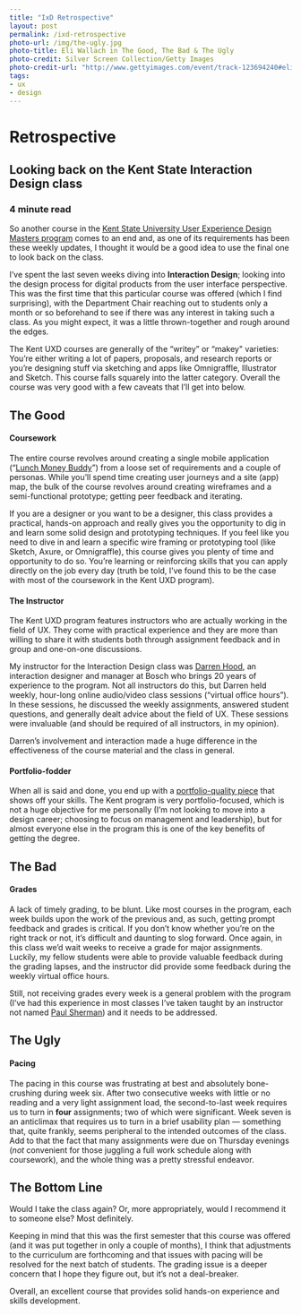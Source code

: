 ```yaml
---
title: "IxD Retrospective"
layout: post
permalink: /ixd-retrospective
photo-url: /img/the-ugly.jpg
photo-title: Eli Wallach in The Good, The Bad & The Ugly
photo-credit: Silver Screen Collection/Getty Images
photo-credit-url: "http://www.gettyimages.com/event/track-123694240#eli-wallach-claims-the-hidden-money-for-himself-in-a-scene-from-the-picture-id131288603"
tags:
- ux
- design
---
```


# Retrospective

## Looking back on the Kent State Interaction Design class

### 4 minute read

So another course in the [Kent State University User Experience Design Masters program][1] comes to an end and, as one of its requirements has been these weekly updates, I thought it would be a good idea to use the final one to look back on the class. 

I’ve spent the last seven weeks diving into **Interaction Design**; looking into the design process for digital products from the user interface perspective. This was the first time that this particular course was offered (which I find surprising), with the Department Chair reaching out to students only a month or so beforehand to see if there was any interest in taking such a class. As you might expect, it was a little thrown-together and rough around the edges.

The Kent UXD courses are generally of the “writey” or “makey" varieties: You’re either writing a lot of papers, proposals, and research reports or you’re designing stuff via sketching and apps like Omnigraffle, Illustrator and Sketch. This course falls squarely into the latter category. Overall the course was very good with a few caveats that I’ll get into below.

## The Good

#### Coursework
The entire course revolves around creating a single mobile application (“[Lunch Money Buddy][2]”)  from a loose set of requirements and a couple of personas. While you’ll spend time creating user journeys and a site (app) map, the bulk of the course revolves around creating wireframes and a semi-functional prototype; getting peer feedback and iterating.

If you are a designer or you want to be a designer, this class provides a practical, hands-on approach and really gives you the opportunity to dig in and learn some solid design and prototyping techniques. If you feel like you need to dive in and learn a specific wire framing or prototyping tool (like Sketch, Axure, or Omnigraffle), this course gives you plenty of time and opportunity to do so. You’re learning or reinforcing skills that you can apply directly on the job every day (truth be told, I’ve found this to be the case with most of the coursework in the Kent UXD program).

#### The Instructor
The Kent UXD program features instructors who are actually working in the field of UX. They come with practical experience and they are more than willing to share it with students both through assignment feedback and in group and one-on-one discussions.

My instructor for the Interaction Design class was [Darren Hood][3], an interaction designer and manager at Bosch who brings 20 years of experience to the program. Not all instructors do this, but Darren held weekly, hour-long online audio/video class sessions (“virtual office hours”). In these sessions, he discussed the weekly assignments, answered student questions, and generally dealt advice about the field of UX. These sessions were invaluable (and should be required of all instructors, in my opinion).

Darren’s involvement and interaction made a huge difference in the effectiveness of the course material and the class in general.

#### Portfolio-fodder
When all is said and done, you end up with a [portfolio-quality piece][4] that shows off your skills. The Kent program is very portfolio-focused, which is not a huge objective for me personally (I’m not looking to move into a design career; choosing to focus on management and leadership), but for almost everyone else in the program this is one of the key benefits of getting the degree.

## The Bad

#### Grades
A lack of timely grading, to be blunt. Like most courses in the program, each week builds upon the work of the previous and, as such, getting prompt feedback and grades is critical. If you don’t know whether you’re on the right track or not, it’s difficult and daunting to slog forward. Once again, in this class we’d wait weeks to receive a grade for major assignments. Luckily, my fellow students were able to provide valuable feedback during the grading lapses, and the instructor did provide some feedback during the weekly virtual office hours.

Still, not receiving grades every week is a general problem with the program (I’ve had this experience in most classes I’ve taken taught by an instructor not named [Paul Sherman][5]) and it needs to be addressed.

## The Ugly

#### Pacing
The pacing in this course was frustrating at best and absolutely bone-crushing during week six. After two consecutive weeks with little or no reading and a very light assignment load, the second-to-last week requires us to turn in **four** assignments; two of which were significant. Week seven is an anticlimax that requires us to turn in a brief usability plan — something that, quite frankly, seems peripheral to the intended outcomes of the class. Add to that the fact that many assignments were due on Thursday evenings (*not* convenient for those juggling a full work schedule along with coursework), and the whole thing was a pretty stressful endeavor.

## The Bottom Line

Would I take the class again? Or, more appropriately, would I recommend it to someone else? Most definitely.

Keeping in mind that this was the first semester that this course was offered (and it was put together in only a couple of months), I think that adjustments to the curriculum are forthcoming and that issues with pacing will be resolved for the next batch of students. The grading issue is a deeper concern that I hope they figure out, but it’s not a deal-breaker.

Overall, an excellent course that provides solid hands-on experience and skills development.

[1]:	https://onlinedegrees.kent.edu/programs-courses/graduate/user-experience-design/
[2]:	/portfolio/lunch-money-buddy/
[3]:	https://www.linkedin.com/in/dwhood
[4]:	/portfolio/lunch-money-buddy/
[5]:	https://www.linkedin.com/in/pauljsherman